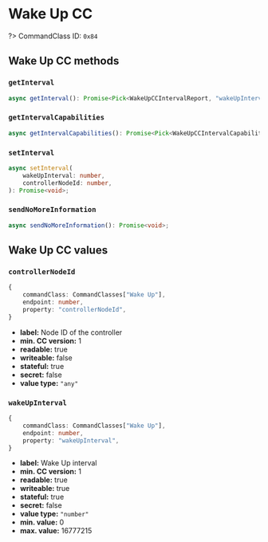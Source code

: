 # Wake Up CC

?> CommandClass ID: `0x84`

## Wake Up CC methods

### `getInterval`

```ts
async getInterval(): Promise<Pick<WakeUpCCIntervalReport, "wakeUpInterval" | "controllerNodeId"> | undefined>;
```

### `getIntervalCapabilities`

```ts
async getIntervalCapabilities(): Promise<Pick<WakeUpCCIntervalCapabilitiesReport, "defaultWakeUpInterval" | "minWakeUpInterval" | "maxWakeUpInterval" | "wakeUpIntervalSteps" | "wakeUpOnDemandSupported"> | undefined>;
```

### `setInterval`

```ts
async setInterval(
	wakeUpInterval: number,
	controllerNodeId: number,
): Promise<void>;
```

### `sendNoMoreInformation`

```ts
async sendNoMoreInformation(): Promise<void>;
```

## Wake Up CC values

### `controllerNodeId`

```ts
{
	commandClass: CommandClasses["Wake Up"],
	endpoint: number,
	property: "controllerNodeId",
}
```

-   **label:** Node ID of the controller
-   **min. CC version:** 1
-   **readable:** true
-   **writeable:** false
-   **stateful:** true
-   **secret:** false
-   **value type:** `"any"`

### `wakeUpInterval`

```ts
{
	commandClass: CommandClasses["Wake Up"],
	endpoint: number,
	property: "wakeUpInterval",
}
```

-   **label:** Wake Up interval
-   **min. CC version:** 1
-   **readable:** true
-   **writeable:** true
-   **stateful:** true
-   **secret:** false
-   **value type:** `"number"`
-   **min. value:** 0
-   **max. value:** 16777215

